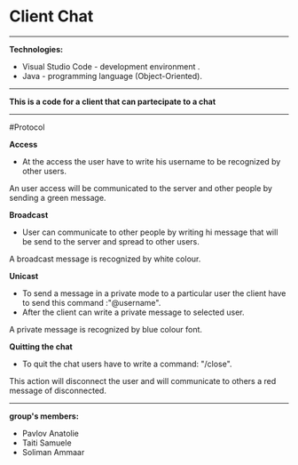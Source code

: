 # Client Chat
 ---
 ****Technologies:****
 - Visual Studio Code - development environment .
 - Java - programming language (Object-Oriented).

---
**This is a code for a client that can partecipate to a chat**

---

#Protocol

**Access**
- At the access the user have to write his username to be recognized by other users.

An user access will be communicated to the server and other people by sending a green message.

**Broadcast**
- User can communicate to other people by writing hi message that will be send to the server and spread to other users.

A broadcast message is recognized by white colour.

**Unicast**
- To send a message in a private mode to a particular user the client have to send this command :"@username".
- After the client can write a private message to selected user.

A private message is recognized by blue colour font.

**Quitting the chat**
- To quit the chat users have to write a command: "/close".

This action will disconnect the user and will communicate to others a red message of disconnected.

---

**group's members:**

 - Pavlov Anatolie
 - Taiti Samuele
 - Soliman Ammaar

